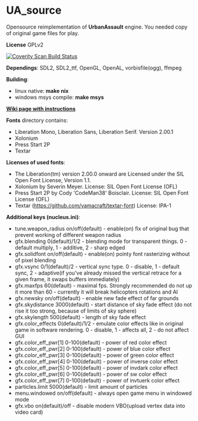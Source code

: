 # UA_source
Opensource reimplementation of **UrbanAssault** engine. You needed copy of original game files for play.

**License** GPLv2

<a href="https://scan.coverity.com/projects/marisa-chan-ua_source">
  <img alt="Coverity Scan Build Status"
       src="https://scan.coverity.com/projects/8507/badge.svg"/>
</a>


**Dependings**: SDL2, SDL2_ttf, OpenGL, OpenAL, vorbisfile(ogg), ffmpeg


**Building**:
- linux native: **make nix**
- windows msys compile: **make msys**

[**Wiki page with instructions**](https://github.com/Marisa-Chan/UA_source/wiki)


**Fonts** directory contains:
- Liberation Mono, Liberation Sans, Liberation Serif.  Version 2.00.1
- Xolonium
- Press Start 2P
- Textar


**Licenses of used fonts**:
- The Liberation(tm) version 2.00.0 onward are Licensed under the SIL Open Font License, Version 1.1.
- Xolonium by Severin Meyer. License: SIL Open Font License (OFL)
- Press Start 2P by Cody 'CodeMan38' Boisclair. License: SIL Open Font License (OFL)
- Textar (https://github.com/yamacraft/textar-font) License: IPA-1


**Additional keys (nucleus.ini)**:
- tune.weapon_radius   on/off(default) - enable(on) fix of original bug that prevent working of different weapon radius
- gfx.blending   0(default)/1/2 - blending mode for transparent things. 0 - default multiply, 1 - additive, 2 - sharp edged
- gfx.solidfont   on/off(default) - enable(on) pointy font rasterizing without of pixel blending
- gfx.vsync 0/1(default)/2 - vertical sync type. 0 - disable, 1 - default sync, 2 - adaptive(if you've already missed the vertical retrace for a given frame, it swaps buffers immediately)
- gfx.maxfps 60(default) - maximal fps. Strongly recommended do not up it more than 60 - currently it will break helicopters rotations and AI
- gfx.newsky on/off(default) - enable new fade effect of far grounds
- gfx.skydistance 3000(default) - start distance of sky fade effect (do not rise it too strong, because of limits of sky sphere)
- gfx.skylength 500(default) - length of sky fade effect
- gfx.color_effects 0(default)/1/2 - emulate color effects like in original game in software rendering. 0 - disable, 1 - affects all, 2 - do not affect GUI
- gfx.color_eff_pwr[1] 0-100(default) - power of red color effect
- gfx.color_eff_pwr[2] 0-100(default) - power of blue color effect
- gfx.color_eff_pwr[3] 0-100(default) - power of green color effect
- gfx.color_eff_pwr[4] 0-100(default) - power of inverse color effect
- gfx.color_eff_pwr[5] 0-100(default) - power of invdark color effect
- gfx.color_eff_pwr[6] 0-100(default) - power of sw color effect
- gfx.color_eff_pwr[7] 0-100(default) - power of invtuerk color effect
- particles.limit 5000(default) - limit amount of particles 
- menu.windowed on/off(default) - always open game menu in windowed mode
- gfx.vbo on(default)/off - disable modern VBO(upload vertex data into video card)

